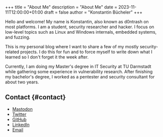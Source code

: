 +++
title = "About Me"
description = "About Me"
date = 2023-11-11T12:00:00+01:00
draft = false
author = "Konstantin Bücheler"
+++

Hello and welcome! My name is Konstantin, also known as d0ntrash on most platforms. I am a student, security researcher and hacker.
I focus on low-level topics such as Linux and Windows internals, embedded systems, and fuzzing.

This is my personal blog where I want to share a few of my mostly security-related projects.
I do this for fun and to force myself to write down what I learned so I don't forget it the week after.

Currently, I am doing my Master's degree in IT Security at TU Darmstadt while gathering some experience in vulnerability research.
After finishing my bachelor's degree, I worked as a pentester and security consultant for about two years.


## Contact {#contact}

-   [Mastodon](https://chaos.social/@d0ntrash)
-   [Twitter](https://twitter.com/d0ntrash)
-   [GitHub](https://github.com/d0ntrash)
-   [LinkedIn](https://www.linkedin.com/in/konstantin-b%C3%BCcheler-118045137)
-   [Email](mailto:k.buecheler@pm.me)
